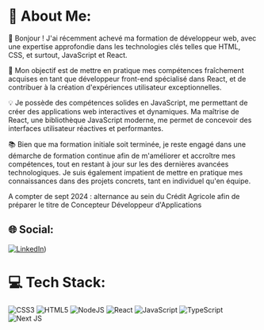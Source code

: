 
# 💫 About Me:
👋 Bonjour ! J'ai récemment achevé ma formation de développeur web, avec une expertise approfondie dans les technologies clés telles que HTML, CSS, et surtout, JavaScript et React.

🚀 Mon objectif est de mettre en pratique mes compétences fraîchement acquises en tant que développeur front-end spécialisé dans React, et de contribuer à la création d'expériences utilisateur exceptionnelles.

💡 Je possède des compétences solides en JavaScript, me permettant de créer des applications web interactives et dynamiques. Ma maîtrise de React, une bibliothèque JavaScript moderne, me permet de concevoir des interfaces utilisateur réactives et performantes.

📚 Bien que ma formation initiale soit terminée, je reste engagé dans une démarche de formation continue afin de m'améliorer et accroître mes compétences, tout en  restant à jour sur les des dernières avancées technologiques. Je suis également impatient de mettre en pratique mes connaissances dans des projets concrets, tant en individuel qu'en équipe.

A compter de sept 2024 : alternance au sein du Crédit Agricole afin de préparer le titre de Concepteur Développeur d'Applications

## 🌐 Social:
[![LinkedIn](https://img.shields.io/badge/LinkedIn-%230077B5.svg?logo=linkedin&logoColor=white)](https://www.linkedin.com/in/thomas-potherat-923868166/)) 


# 💻 Tech Stack:
![CSS3](https://img.shields.io/badge/css3-%231572B6.svg?style=for-the-badge&logo=css3&logoColor=white) ![HTML5](https://img.shields.io/badge/html5-%23E34F26.svg?style=for-the-badge&logo=html5&logoColor=white) ![NodeJS](https://img.shields.io/badge/node.js-6DA55F?style=for-the-badge&logo=node.js&logoColor=white) ![React](https://img.shields.io/badge/react-%2320232a.svg?style=for-the-badge&logo=react&logoColor=%2361DAFB) ![JavaScript](https://img.shields.io/badge/javascript-%23323330.svg?style=for-the-badge&logo=javascript&logoColor=%23F7DF1E) ![TypeScript](https://img.shields.io/badge/typescript-%23007ACC.svg?style=for-the-badge&logo=typescript&logoColor=white) ![Next JS](https://img.shields.io/badge/Next-black?style=for-the-badge&logo=next.js&logoColor=white) 



